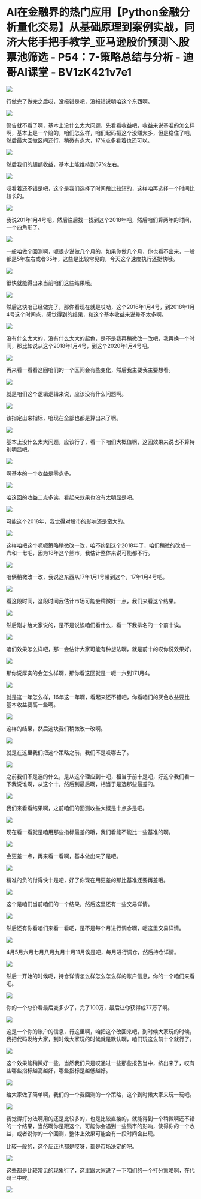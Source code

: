# AI在金融界的热门应用【Python金融分析量化交易】从基础原理到案例实战，同济大佬手把手教学_亚马逊股价预测＼股票池筛选 - P54：7-策略总结与分析 - 迪哥AI课堂 - BV1zK421v7e1

![](img/f8dc12f011a99294fe5c4d697b9f0654_0.png)

行做完了做完之后哎，没报错是吧，没报错说明咱这个东西啊。

![](img/f8dc12f011a99294fe5c4d697b9f0654_2.png)

警告就不看了啊，基本上没什么太大问题，先看看收益吧，收益来说基准的怎么样啊，基本上是一个赔的，咱们怎么样，咱们起码把这个没赚太多，但是稳住了吧，然后最大回撤区间还行，稍微有点大，17%点多看着也还可以。



![](img/f8dc12f011a99294fe5c4d697b9f0654_4.png)

然后我们的超额收益，基本上能维持到67%左右。

![](img/f8dc12f011a99294fe5c4d697b9f0654_6.png)

哎看着还不错是吧，这个是我们选择了时间段比较短的，这样咱再选择一个时间比较长的。

![](img/f8dc12f011a99294fe5c4d697b9f0654_8.png)

我说201年1月4号吧，然后往后找一找到这个2018年吧，然后咱们算两年的时间，一个四角形了。

![](img/f8dc12f011a99294fe5c4d697b9f0654_10.png)

一般咱做个回测啊，呃很少说做几个月的，如果你做几个月，你也看不出来，一般都是5年左右或者35年，这些是比较常见的，今天这个速度执行还挺快哦。



![](img/f8dc12f011a99294fe5c4d697b9f0654_12.png)

很快就能得出来当前咱们这些结果哦。

![](img/f8dc12f011a99294fe5c4d697b9f0654_14.png)

然后这块咱已经做完了，那你看现在就是哎呦，这个2016年1月4号，到2018年1月4号这个时间点，感觉得到的结果，和这个基本收益来说差不太多啊。



![](img/f8dc12f011a99294fe5c4d697b9f0654_16.png)

没有什么太大的，没有什么太大的起色，是不是我再稍微改一改吧，我再换一个时间，那比如说从这个2018年1月4号，到这个2020年1月4号吧。



![](img/f8dc12f011a99294fe5c4d697b9f0654_18.png)

再来看一看看这回咱们的一个区间会有些变化，然后我主要我主要想看。

![](img/f8dc12f011a99294fe5c4d697b9f0654_20.png)

就是咱们这个逻辑逻辑来说，应该没有什么问题啊。

![](img/f8dc12f011a99294fe5c4d697b9f0654_22.png)

该指定出来指标，咱现在全部也都是算出来了啊。

![](img/f8dc12f011a99294fe5c4d697b9f0654_24.png)

基本上没什么太大问题，应该行了，看一下咱们大概值啊，这回效果来说也不算特别明显吧。

![](img/f8dc12f011a99294fe5c4d697b9f0654_26.png)

啊基本的一个收益是零点多。

![](img/f8dc12f011a99294fe5c4d697b9f0654_28.png)

咱这回的收益二点多诶，看起来效果也没有太明显是吧。

![](img/f8dc12f011a99294fe5c4d697b9f0654_30.png)

可能这个2018年，我觉得对股市的影响还是蛮大的。

![](img/f8dc12f011a99294fe5c4d697b9f0654_32.png)

这样咱把这个呃呃策略稍微改一改，咱不约到这个2018年了，咱们稍微的改成一六和一七吧，因为18年这个熊市，我估计整体来说可能都不行。



![](img/f8dc12f011a99294fe5c4d697b9f0654_34.png)

咱俩稍微改一改，我说这东西从17年1月1号带到这个，17年1月4号吧。

![](img/f8dc12f011a99294fe5c4d697b9f0654_36.png)

看这段时间，这段时间我估计市场可能会稍微好一点，我们来看这个结果。

![](img/f8dc12f011a99294fe5c4d697b9f0654_38.png)

然后刚才给大家说的，是不是说诶咱们看什么，看一下我排名的一个前十诶。

![](img/f8dc12f011a99294fe5c4d697b9f0654_40.png)

咱们效果怎么样吧，那一会估计大家可能有种想法啊，就是前十的哎你说效果好。

![](img/f8dc12f011a99294fe5c4d697b9f0654_42.png)

那你说厚实的会怎么样啊，那你看这回就是一呃一六到171月4。

![](img/f8dc12f011a99294fe5c4d697b9f0654_44.png)

就是这一年怎么样，16年这一年啊，看起来还不错吧，你看咱们的灰色收益要比基本收益要高一些啊。

![](img/f8dc12f011a99294fe5c4d697b9f0654_46.png)

这样的结果，然后这块我们稍微改一改啊。

![](img/f8dc12f011a99294fe5c4d697b9f0654_48.png)

就是在这里我们把这个策略之前，我们不是哎哪去了。

![](img/f8dc12f011a99294fe5c4d697b9f0654_50.png)

之前我们不是选的什么，是从这个理应到十吧，相当于前十是吧，好这个我们看一下我说谁啊，从这个十，然后到最后啊，相当于是选那些最差的。



![](img/f8dc12f011a99294fe5c4d697b9f0654_52.png)

我们来看看结果啊，之前咱们的回测收益大概是十点多是吧。

![](img/f8dc12f011a99294fe5c4d697b9f0654_54.png)

现在看一看就是咱用那些指标最差的哦，我们看能不能比一些基准的啊。

![](img/f8dc12f011a99294fe5c4d697b9f0654_56.png)

会更差一点，再来看一看啊，基本做出来了是吧。

![](img/f8dc12f011a99294fe5c4d697b9f0654_58.png)

精准的负的付得快十是吧，好了你现在用更差的那比基准还要再差哦。

![](img/f8dc12f011a99294fe5c4d697b9f0654_60.png)

这个是咱们当前咱们的一个结果，然后这里还有一些交易详情。

![](img/f8dc12f011a99294fe5c4d697b9f0654_62.png)

然后还有你看咱们来看一看吧，是不是每个月进行调仓啊，呃这里交易详情。

![](img/f8dc12f011a99294fe5c4d697b9f0654_64.png)

4月5月六月七月八月九月十月11月诶是吧，每月进行调仓，然后持仓详情。

![](img/f8dc12f011a99294fe5c4d697b9f0654_66.png)

然后一开始的时候呃，持仓详情怎么样怎么怎么样的账户信息，你的一个咱们来看吧。

![](img/f8dc12f011a99294fe5c4d697b9f0654_68.png)

你的一个总价看最后变多少了，完了100万，最后让你获得成77万了啊。

![](img/f8dc12f011a99294fe5c4d697b9f0654_70.png)

这是一个你的账户的信息，行这里啊，咱把这个改回来吧，到时候大家玩的时候，我把代码发给大家，到时候大家玩的时候就是默认啊，咱们玩这么前十个就行了。



![](img/f8dc12f011a99294fe5c4d697b9f0654_72.png)

这个效果能稍微好一些，当然我们只是哎通过一些那些报告当中，挤出来了，哎有些哪些指标越高越好，哪些指标是越低越好。



![](img/f8dc12f011a99294fe5c4d697b9f0654_74.png)

给大家做了简单啊，我们的一个我回测的一个策略，这个到时候大家来玩一玩吧。

![](img/f8dc12f011a99294fe5c4d697b9f0654_76.png)

我觉得打分法啊用的还是比较多的，也是比较直接的，就能得到一个稍微啊还不错的一个结果，当然啊你是跟这个，可能你会遇到一些熊市的影响，使得你的一个收益，或者说你的一个回测，整体上效果可能会有一段时间会出现。

比较一般的，这个反正也都是哎呀，都是市场决定的吧。

![](img/f8dc12f011a99294fe5c4d697b9f0654_78.png)

这些都是比较常见的现象行了，这里跟大家说了一下咱们的一个打分策略啊，在代码当中唉。

![](img/f8dc12f011a99294fe5c4d697b9f0654_80.png)